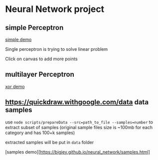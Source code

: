 # Neural Network project

## simple Perceptron

[simple demo](https://bigjey.github.io/neural_network/simple.html)

Single perceptron is trying to solve linear problem

Click on canvas to add more points

## multilayer Perceptron

[xor demo](https://bigjey.github.io/neural_network/xor.html)

## https://quickdraw.withgoogle.com/data data samples

use `node scripts/prepareData --src=path_to_file --samples=number` to extract subset of samples (original sample files size is ~100mb for each category and has 100+k samples)

extracted samples will be put in `data` folder

[samples demo][https://bigjey.github.io/neural_network/samples.html]
